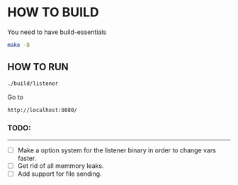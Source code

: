 # HOW TO BUILD

You need to have build-essentials
```bash
make -B
```

## HOW TO RUN
```bash
./build/listener
```
Go to
```sh
http://localhost:8080/
```

### TODO:
---
- [ ] Make a option system for the listener binary in order to change vars faster.
- [ ] Get rid of all memmory leaks.
- [ ] Add support for file sending.

